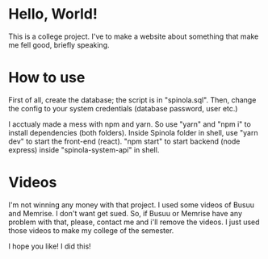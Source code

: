 # Hello, World!

This is a college project. I've to make a website about something that make me fell good, briefly speaking. 

# How to use

First of all, create the database; the script is in "spinola.sql". Then, change the config to your system credentials (database password, user etc.)

I acctualy made a mess with npm and yarn. So use "yarn" and "npm i" to install dependencies (both folders).
Inside Spinola folder in shell, use "yarn dev" to start the front-end (react). "npm start" to start backend (node express) inside "spinola-system-apí" in shell.

# Videos

I'm not winning any money with that project. I used some videos of Busuu and Memrise. I don't want get sued. So, if Busuu or Memrise have any problem with that, please, contact me and i'll remove the videos. I just used those videos to make my college of the semester. 

I hope you like! I did this!
